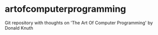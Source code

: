# artofcomputerprogramming
Git repository with thoughts on 'The Art Of Computer Programming' by Donald Knuth
